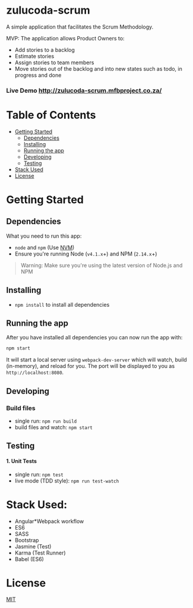 # zulucoda-scrum

A simple application that facilitates the Scrum Methodology.

MVP: The application allows Product Owners to:

* Add stories to a backlog
* Estimate stories
* Assign stories to team members
* Move stories out of the backlog and into new states such as todo, in progress and done

### Live Demo http://zulucoda-scrum.mfbproject.co.za/

# Table of Contents

* [Getting Started](#getting-started)
    * [Dependencies](#dependencies)
    * [Installing](#installing)
    * [Running the app](#running-the-app)
    * [Developing](#developing)
    * [Testing](#testing)
* [Stack Used](#stack-used)
* [License](#license)

# Getting Started

## Dependencies

What you need to run this app:
* `node` and `npm` (Use [NVM](https://github.com/creationix/nvm))
* Ensure you're running Node (`v4.1.x`+) and NPM (`2.14.x`+)
>Warning: Make sure you're using the latest version of Node.js and NPM

## Installing

* `npm install` to install all dependencies

## Running the app

After you have installed all dependencies you can now run the app with:
```bash
npm start
```

It will start a local server using `webpack-dev-server` which will watch, build (in-memory), and reload for you. The port will be displayed to you as `http://localhost:8080`.

## Developing

### Build files

* single run: `npm run build`
* build files and watch: `npm start`

## Testing

#### 1. Unit Tests

* single run: `npm test`
* live mode (TDD style): `npm run test-watch`

# Stack Used:

* Angular*Webpack workflow
* ES6
* SASS
* Bootstrap
* Jasmine (Test)
* Karma (Test Runner)
* Babel (ES6)

# License

[MIT](/LICENSE)
